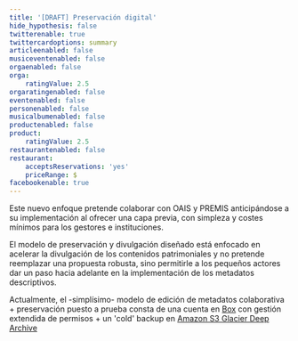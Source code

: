 ```yaml
---
title: '[DRAFT] Preservación digital'
hide_hypothesis: false
twitterenable: true
twittercardoptions: summary
articleenabled: false
musiceventenabled: false
orgaenabled: false
orga:
    ratingValue: 2.5
orgaratingenabled: false
eventenabled: false
personenabled: false
musicalbumenabled: false
productenabled: false
product:
    ratingValue: 2.5
restaurantenabled: false
restaurant:
    acceptsReservations: 'yes'
    priceRange: $
facebookenable: true
---
```


Este nuevo enfoque pretende colaborar con OAIS y PREMIS anticipándose a su implementación al ofrecer una capa previa, con simpleza y costes mínimos para los gestores e instituciones.

El modelo de preservación y divulgación diseñado está enfocado en acelerar la divulgación de los contenidos patrimoniales y no pretende reemplazar una propuesta robusta, sino permitirle a los pequeños actores dar un paso hacia adelante en la implementación de los metadatos descriptivos.

Actualmente, el -simplísimo- modelo de edición de metadatos colaborativa + preservación puesto a prueba consta de una cuenta en [Box](https://www.box.com/) con gestión extendida de permisos + un 'cold' backup en [Amazon S3 Glacier Deep Archive](https://aws.amazon.com/es/s3/glacier/)